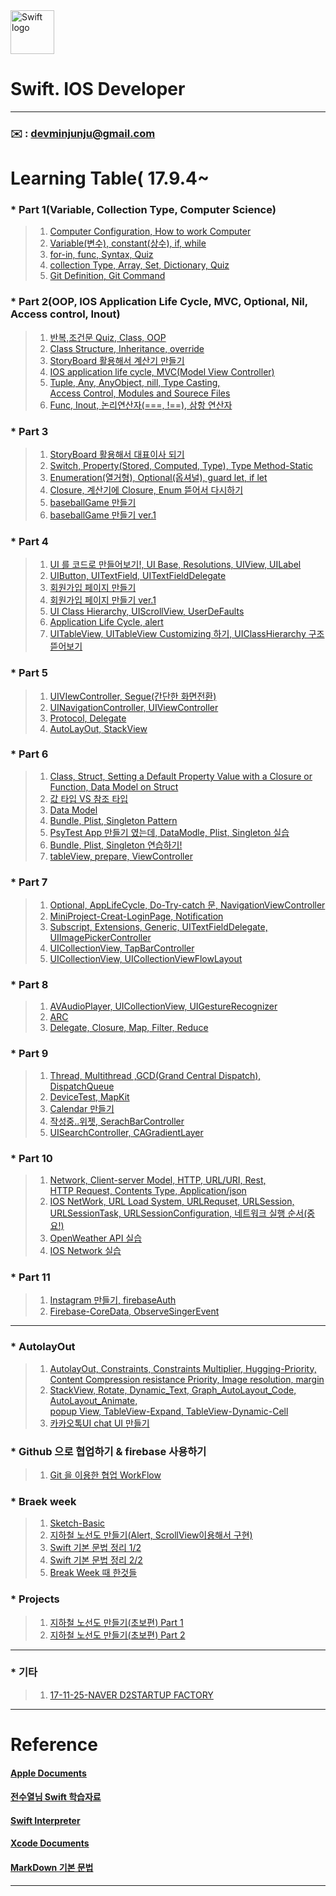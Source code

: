 
<img src="https://swift.org/assets/images/swift.svg" alt="Swift logo" height="70" >


# Swift. IOS Developer 

  
---   
### **:envelope:**  : <devminjunju@gmail.com>


# Learning Table( 17.9.4~

### *  **Part 1(Variable, Collection Type, Computer Science)**

> 1. [Computer Configuration, How to work Computer](/study/1_17-9-4.md)
> 2. [Variable(변수), constant(상수), if, while](/study/2_17-9-5.md)
> 3. [for-in, func, Syntax, Quiz](/study/3_17-9-6.md)
> 4. [collection Type, Array, Set, Dictionary, Quiz](/study/4_17-9-7.md)
> 5. [Git Definition, Git Command](/study/5_17-9-8-git.md)

### *  **Part 2(OOP, IOS Application Life Cycle, MVC, Optional, Nil, Access control, Inout)**

> 1. [반복,조건문 Quiz, Class, OOP](/study/6_17-9-11.md)
> 2. [Class Structure, Inheritance, override](/study/7_17-9-13.md)
> 3. [StoryBoard 활용해서 계산기 만들기](/study/8_17-9-14.md)
> 4. [IOS application life cycle, MVC(Model View Controller)](/study/9_17-9-15.md)
> 5. [Tuple, Any, AnyObject, nill, Type Casting, <br> Access Control, Modules and Sourece Files](/study/10_17-9-16.md)
> 6. [Func, Inout, 논리연산자(===, !==), 삼항 연산자](/study/11_17-9-16.md)


### *  **Part 3**

> 1. [StoryBoard 활용해서 대표이사 되기](/study/12_17-9-18.md)
> 2. [Switch, Property(Stored, Computed, Type), Type Method-Static](/study/13_17-9-18.md)
> 3. [Enumeration(열거형), Optional(옵셔널), guard let, if let ](/study/14_17-9-19.md)
> 4. [Closure, 계산기에 Closure, Enum 뜯어서 다시하기](/study/15_17-9-20.md)
> 5. [baseballGame 만들기](/study/16_17-9-21.md)
> 6. [baseballGame 만들기 ver.1](/study/16-1_17-9-21.md)


### *  **Part 4** 

> 1. [UI 를 코드로 만들어보기!, UI Base, Resolutions, UIView, UILabel](/study/17_17-9-25.md)
> 2. [UIButton, UITextField, UITextFieldDelegate](/study/18_17-9-26.md)
> 3. [회원가입 페이지 만들기](/study/19_17-9-27.md)
> 4. [회원가입 페이지 만들기 ver.1](/study/19-1_17-9-27.md)
> 5. [UI Class Hierarchy, UIScrollView, UserDeFaults](/study/20_17-9-28.md)
> 6. [Application Life Cycle, alert](/study/20-1_17-9-28.md)
> 7. [UITableView, UITableView Customizing 하기, UIClassHierarchy 구조 뜯어보기](/study/21_17-9-29.md)
 
### *  **Part 5** 

> 1. [UIVIewController, Segue(간단한 화면전환)](/study/22_17-10-10.md)
> 2. [UINavigationController, UIViewController](/study/23_17-10-11.md)
> 3. [Protocol, Delegate](/study/24_17-10-12.md)
> 4. [AutoLayOut, StackView](/study/25_17-10-13-AutoLayout.md)


### *  **Part 6** 

> 1. [Class, Struct, Setting a Default Property Value with a Closure or Function, Data Model on Struct](/study/26_17-10-16-Class-Struct.md)
> 2. [값 타입 VS 참조 타입 ](/study/27_17-10-16-Class-Struct.md)
> 3. [Data Model](/study/28_17-10-17-Data-Modeling.md)
> 4. [Bundle, Plist, Singleton Pattern](/study/29_17-10-18-Bundle-Plist-Singletone-Pattern.md)
> 5. [PsyTest App 만들기 였는데, DataModle, Plist, Singleton 실습](/study/30_17-10-18-PsyTest.md)
> 6. [Bundle, Plist, Singleton 연습하기!](/study/31_17-10-19-prectice-Bundle-Plist-Singleton.md)
> 7. [tableView, prepare, ViewController](/study/32_17-10-20-tableView.md)



### *  **Part 7** 

> 1. [Optional, AppLifeCycle, Do-Try-catch 문, NavigationViewController](/study/34_17-10-23-all-review.md)
> 2. [MiniProject-Creat-LoginPage, Notification](/study/35_17-10-24-Combine-Project.md)
> 3. [Subscript, Extensions, Generic, UITextFieldDelegate, UIImagePickerController](/study/36_17-10-25-Subscript-Extensions-Generic-UITextFieldDelegate-UIImagePickerController.md)
> 4. [UICollectionView, TapBarController](/study/37_17-10-26-musicfile.md)
> 5. [UICollectionView, UICollectionViewFlowLayout](/study/38_17-10-27-CollectionView-gesture.md)
> 

### *  **Part 8** 

> 1. [AVAudioPlayer, UICollectionView, UIGestureRecognizer](/study/39_17-10-30-AVAudioPlayer-UICollectionView-UIGestureRecognizer.md)
> 2. [ARC](/study/40_17-10-31-ARC.md)
> 3. [Delegate, Closure, Map, Filter, Reduce](/study/41_17-11-1-Closure-Delegate.md) 

### * **Part 9** 

> 1. [Thread, Multithread ,GCD(Grand Central Dispatch), DispatchQueue](/study/42_17-11-6-Thread.md)
> 2. [DeviceTest, MapKit](/study/43_17-11-7-deviceTest-Mapkit.md)
> 3. [Calendar 만들기](/study/44_17-11-8-Calendar.md)
> 4. [작성중..위젯, SerachBarController](/study/45_17-11-9-SearchController-Wejet-imagePicker.md)
> 5. [UISearchController, CAGradientLayer](/study/46_17-11-10-SearchBarController-Gradation.md)

### * **Part 10** 

> 1. [Network, Client-server Model, HTTP, URL/URI, Rest, <br> HTTP Request, Contents Type, Application/json](/study/47_17-11-14-Network.md)
> 2. [IOS NetWork, URL Load System, URLRequset, URLSession, <br> URLSessionTask, URLSessionConfiguration, 네트워크 실행 순서(중요!)](/study/48_17-11-16-IOSNetwork.md)
> 3. [OpenWeather API 실습](/study/49_17-11-16-OpenWeatherAPI.md)
> 4. [IOS Network 실습](study/50_17-11-17-network-day3.md)


### * **Part 11** 

> 1. [Instagram 만들기, firebaseAuth](/study/51_17-11-20-make-instagram-firebase-Auth.md)
> 2. [Firebase-CoreData, ObserveSingerEvent](/study/52_17-11-26-mak-instagram-firebase-CoreData.md)




---


### *  **AutolayOut** 

> 1. [AutolayOut, Constraints, Constraints Multiplier, Hugging-Priority, <br> Content Compression resistance Priority, Image resolution, margin](/IOS-AutoLayOut/AutolayOut-Study/17-11-5-firstLecture.md)
> 2. [StackView, Rotate, Dynamic_Text, Graph_AutoLayout_Code, AutoLayout_Animate, <br> popup View, TableView-Expand, TableView-Dynamic-Cell](/IOS-AutoLayOut/AutolayOut-Study/17-11-8-secondLecture.md)
> 3. [카카오톡UI chat UI 만들기](/IOS-AutoLayOut/AutolayOut-Study/17-11-19-kakaotalk.md)


### *  **Github 으로 협업하기 & firebase 사용하기** 

> 1. [Git 을 이용한 협업 WorkFlow](/study/0_17-10-28-github-recture.md)
> 




### *  **Braek week** 

> 1. [Sketch-Basic](/breakweek/sketch.md)
> 2. [지하철 노선도 만들기(Alert, ScrollView이용해서 구현)](/breakweek/CreatSubway.md)
> 3. [Swift 기본 문법 정리 1/2](/breakweek/2017-10-9-online.md)
> 4. [Swift 기본 문법 정리 2/2](/breakweek/2017-10-10-online.md)
> 5. [Break Week 때 한것들](/breakweek/breakWeek.md)



### * **Projects** 

> 1. [지하철 노선도 만들기(초보편) Part 1](https://devminjun.github.io/blog/CreatSubway-ver1)
> 2. [지하철 노선도 만들기(초보편) Part 2](https://devminjun.github.io/blog/CreatSubway-ver2)
> 

---


### * **기타**

> 1. [17-11-25-NAVER D2STARTUP FACTORY](/study/0_17-11-25-NAVER_D2_STARTUP_FACTORY.md)


---


# Reference 

#### [Apple Documents](https://developer.apple.com/library/content/documentation/Swift/Conceptual/Swift_Programming_Language/)<br>
#### [전수열님 Swift 학습자료](https://devxoul.gitbooks.io/ios-with-swift-in-40-hours/content/)<br>
#### [Swift Interpreter](https://swift.sandbox.bluemix.net/#/repl)<br>
#### [Xcode Documents](http://help.apple.com/xcode/mac/9.0/#/)<br>
#### [MarkDown 기본 문법](/study/2017-10-13-markdown.md)<br>

---





